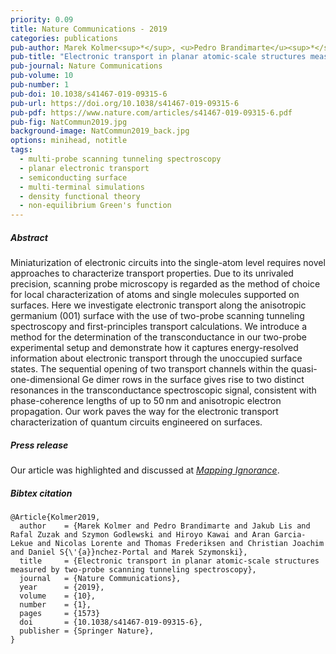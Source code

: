 ```yaml
---
priority: 0.09
title: Nature Communications - 2019
categories: publications
pub-author: Marek Kolmer<sup>*</sup>, <u>Pedro Brandimarte</u><sup>*</sup>, Jakub Lis, Rafal Zuzak, Szymon Godlewski, Hiroyo Kawai, Aran Garcia-Lekue, Nicolas Lorente, Thomas Frederiksen, Christian Joachim, Daniel Sánchez-Portal, and Marek Szymonski
pub-title: "Electronic transport in planar atomic-scale structures measured by two-probe scanning tunneling spectroscopy"
pub-journal: Nature Communications
pub-volume: 10
pub-number: 1
pub-doi: 10.1038/s41467-019-09315-6
pub-url: https://doi.org/10.1038/s41467-019-09315-6
pub-pdf: https://www.nature.com/articles/s41467-019-09315-6.pdf
pub-fig: NatCommun2019.jpg
background-image: NatCommun2019_back.jpg
options: minihead, notitle
tags:
  - multi-probe scanning tunneling spectroscopy
  - planar electronic transport
  - semiconducting surface
  - multi-terminal simulations
  - density functional theory
  - non-equilibrium Green's function
---
```


##### Abstract

Miniaturization of electronic circuits into the single-atom level requires novel approaches to characterize transport properties.
Due to its unrivaled precision, scanning probe microscopy is regarded as the method of choice for local characterization of atoms and single molecules supported on surfaces.
Here we investigate electronic transport along the anisotropic germanium (001) surface with the use of two-probe scanning tunneling spectroscopy and first-principles transport calculations.
We introduce a method for the determination of the transconductance in our two-probe experimental setup and demonstrate how it captures energy-resolved information about electronic transport through the unoccupied surface states.
The sequential opening of two transport channels within the quasi-one-dimensional Ge dimer rows in the surface gives rise to two distinct resonances in the transconductance spectroscopic signal, consistent with phase-coherence lengths of up to 50 nm and anisotropic electron propagation.
Our work paves the way for the electronic transport characterization of quantum circuits engineered on surfaces.

##### Press release <a target="_blank" href="https://twitter.com/MapIgnorance/status/1116404357745000449"><span class="icon fa-twitter fa-lg style1"></span></a>

Our article was highlighted and discussed at <a target="_blank" href="https://mappingignorance.org/2019/04/11/an-experimental-protocol-for-two-probe-scanning-tunneling-microscopy/">*Mapping Ignorance*</a>.

##### Bibtex citation

```
@Article{Kolmer2019,
  author    = {Marek Kolmer and Pedro Brandimarte and Jakub Lis and Rafal Zuzak and Szymon Godlewski and Hiroyo Kawai and Aran Garcia-Lekue and Nicolas Lorente and Thomas Frederiksen and Christian Joachim and Daniel S{\'{a}}nchez-Portal and Marek Szymonski},
  title     = {Electronic transport in planar atomic-scale structures measured by two-probe scanning tunneling spectroscopy},
  journal   = {Nature Communications},
  year      = {2019},
  volume    = {10},
  number    = {1},
  pages     = {1573}
  doi       = {10.1038/s41467-019-09315-6},
  publisher = {Springer Nature},
}
```
